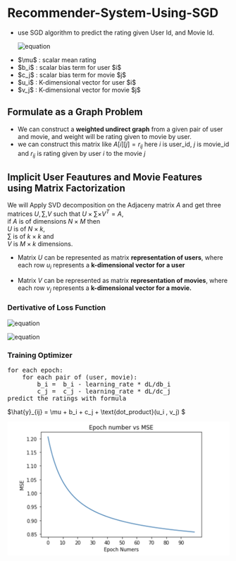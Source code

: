 # Recommender-System-Using-SGD

* use SGD algorithm to predict the rating given User Id, and Movie Id.

    
    
    ![equation](https://latex.codecogs.com/svg.image?L%20=%20%5Cmin_%7B%20b,%20c,%20%5C%7B%20u_i%20%5C%7D_%7Bi=1%7D%5EN,%20%5C%7B%20v_j%20%5C%7D_%7Bj=1%7D%5EM%7D%5Cquad%5Calpha%20%5CBig(%20%20%20%20%5Csum_%7Bj%7D%20%5Csum_%7Bk%7D%20v_%7Bjk%7D%5E2%20%20%20%20&plus;%20%5Csum_%7Bi%7D%20%5Csum_%7Bk%7D%20u_%7Bik%7D%5E2%20%20%20%20&plus;%20%5Csum_%7Bi%7D%20b_i%5E2%20%20%20%20&plus;%20%5Csum_%7Bj%7D%20c_i%5E2%20%20%20%20%5CBig)&plus;%20%5Csum_%7Bi,j%20%5Cin%20%5Cmathcal%7BI%7D%5E%7B%5Ctext%7Btrain%7D%7D%7D%20%20%20%20(y_%7Bij%7D%20-%20%5Cmu%20-%20b_i%20-%20c_j%20-%20u_i%5ET%20v_j)%5E2)
    
    
<ul>
<li><span class="math">$\mu$</span> : scalar mean rating</li>
<li><span class="math">$b_i$</span> : scalar bias term for user <span class="math">$i$</span></li>
<li><span class="math">$c_j$</span> : scalar bias term for movie <span class="math">$j$</span></li>
<li><span class="math">$u_i$</span> : K-dimensional vector for user <span class="math">$i$</span></li>
<li><span class="math">$v_j$</span> : K-dimensional vector for movie <span class="math">$j$</span></li>
</ul>


## Formulate as a Graph Problem

* We can construct a **weighted undirect graph** from a given pair of user and movie, and weight will be rating given to movie by user.
* we can construct this matrix like $A[i][j]=r_{ij}$ here $i$ is user_id, $j$ is movie_id and $r_{ij}$ is rating given by user $i$ to the movie $j$


## Implicit User Feautures and Movie Features using Matrix Factorization

We will Apply SVD decomposition on the Adjaceny matrix  $A$ and get three matrices $U, \sum, V$ such that $U \times \sum \times V^T = A$, <br> 
if $A$ is of dimensions $N \times M$ then <br>
$U$ is of $N \times k$, <br>
$\sum$ is of $k \times k$ and <br>
$V$ is $M \times k$ dimensions. <br>

   * Matrix $U$ can be represented as matrix **representation of users**, where each row $u_{i}$ represents a **k-dimensional vector for a user**

   * Matrix $V$ can be represented as matrix **representation of movies**, where each row $v_{j}$ represents a **k-dimensional vector for a movie.**


### Dertivative of Loss Function 
![equation](https://latex.codecogs.com/svg.image?%5Cinline%20%20dL/db_i%20=%20%5Calpha%20*2%20*%20b_i&plus;%20%5CBig(-2*%5Csum_%7Bi,j%20%5Cin%20%5Cmathcal%7BI%7D%5E%7B%5Ctext%7Btrain%7D%7D%7D%20%20%20%20(y_%7Bij%7D%20-%20%5Cmu%20-%20b_i%20-%20c_j%20-%20u_i%5ET%20v_j)%5CBig))

![equation](https://latex.codecogs.com/svg.image?dL/dc_j%20=%5Calpha%20*2%20*%20c_j&plus;%20%5CBig(-2%20*%5Csum_%7Bi,j%20%5Cin%20%5Cmathcal%7BI%7D%5E%7B%5Ctext%7Btrain%7D%7D%7D%20%20%20%20(y_%7Bij%7D%20-%20%5Cmu%20-%20b_i%20-%20c_j%20-%20u_i%5ET%20v_j)%5CBig))


### Training Optimizer

<pre>
for each epoch:
    for each pair of (user, movie):
        b_i =  b_i - learning_rate * dL/db_i
        c_j =  c_j - learning_rate * dL/dc_j
predict the ratings with formula
</pre>
$\hat{y}_{ij} = \mu + b_i + c_j + \text{dot_product}(u_i , v_j) $


![mse_plot](plot/MSE_loss_ratings.png)

